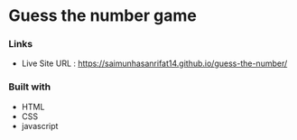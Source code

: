 # Guess the number game

### Links
* Live Site URL : https://saimunhasanrifat14.github.io/guess-the-number/


### Built with

* HTML
* CSS
* javascript
